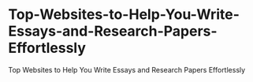 # Top-Websites-to-Help-You-Write-Essays-and-Research-Papers-Effortlessly
Top Websites to Help You Write Essays and Research Papers Effortlessly
